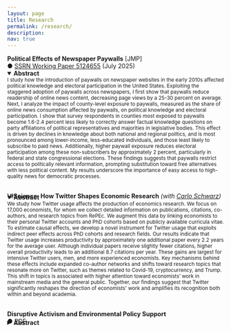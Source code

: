```yaml
---
layout: page
title: Research
permalink: /research/
description: 
nav: true
---
```


<!--### Work in Progress-->

<!--<p></p>-->
<!--<a href="{{'/assets/pdf/Paywalls_Paper_2025-02.pdf' | prepend: site.baseurl | prepend: site.url }}" target="_blank"><b>Political Effects of Newspaper Paywalls</b></a> <sub><sup>(Presented at Meeting of Young Economists 2023 in Turin, Italy)</sup></sub><br/>-->
<strong>Political Effects of Newspaper Paywalls</strong> [JMP]<br/>
&#9679; <a href="https://papers.ssrn.com/sol3/papers.cfm?abstract_id=5124655" target="_blank">SSRN Working Paper 5124655</a> (July 2025)<br/>
<!--&#9679; <b>Presentations (selected):</b> EEA Congress 2025 (Bordeaux), Political Economy Workshop (Harvard), Political Economy Workshop (Bocconi), European Meeting of Young Economists 2023 (Turin) -->
<details open style="margin-top: -1em;">
<summary><b>Abstract</b></summary>
<small>I study how the introduction of paywalls on newspaper websites in the early 2010s affected political knowledge and electoral participation in the United States. 
        Exploiting the staggered adoption of paywalls across newspapers, I first show that paywalls reduce readership of online news content, decreasing page views by a 25-30 percent on average.
        Next, I analyze the impact of county-level exposure to paywalls, measured as the share of online news consumption affected by paywalls, on political knowledge and electoral participation.
        I show that survey respondents in counties most exposed to paywalls become 1.6-2.4 percent less likely to correctly answer factual knowledge questions on party affiliations of political representatives and majorities in legislative bodies. 
        This effect is driven by declines in knowledge about both national and regional politics, and is most pronounced among lower-income, less-educated individuals, and those least likely to subscribe to paid news. 
        Additionally, higher paywall exposure reduces electoral participation among these non-subscribers by approximately 2 percent, particularly in federal and state congressional elections. 
        These findings suggests that paywalls restrict access to politically relevant information, prompting substitution toward free alternatives with less political content. 
		My results underscore the importance of easy access to high-quality news for democratic processes.</small>
</details>
<!---->

<div style="margin-top: 30px;"></div>
<strong>\#Science: How Twitter Shapes Economic Research</strong><i> (with <a href="https://carloschwarz.eu/about/" target="_blank">Carlo Schwarz</a>)</i>
<details open style="margin-top: -1em;">
<summary><b>Abstract</b></summary>
<small>We study how Twitter usage affects the production of economics research. 
		We focus on 17,000 economists, for whom we collect detailed information on publications, citations, co-authors, and research topics from RePEc. 
		We augment this data by linking economists to their personal Twitter accounts and PhD cohorts based on publicly available curricula vitae. 
		To estimate causal effects, we develop a novel instrument for Twitter usage that exploits indirect peer effects across PhD cohorts and research fields. 
		Our results indicate that Twitter usage increases productivity by approximately one additional paper every 2.2 years for the average user. 
		Although individual papers receive slightly fewer citations, higher overall productivity leads to an additional 8.7 citations per year. 
		These gains are largest for intensive Twitter users, men, and more experienced economists. 
		Key mechanisms behind these effects include expanded co-author networks and shifts toward research topics that resonate more on Twitter, such as themes related to Covid-19, cryptocurrency, and Trump. 
		This shift in topics is associated with higher attention toward economists’ work in mainstream media and the general public. 
		Together, our findings suggest that Twitter significantly reshapes the direction of economists' work and amplifies its recognition both within and beyond academia.</small>
</details>



<div style="margin-top: 30px;"></div>
<strong>Disruptive Activism and Environmental Policy Support</strong><br/>
&#9679; <a href="{{'/assets/pdf/Protests_Paper_2025_07.pdf' | prepend: site.baseurl | prepend: site.url }}" target="_blank">PDF</a>
<details style="margin-top: -1em;">
<summary><b>Abstract</b></summary>
<small>Social movements may choose disruptive forms of protest to attract controversy, increasing public attention at the cost of negative sentiment toward itself and ideologically similar groups. 
This paper analyzes the short-term effects of such protests carried out by the <i>Last Generation</i>, a German environmental activist group known for blocking roads and covering public structures in orange paint. 
Combining detailed data on protests with large-scale survey responses, I exploit the timing and location of protests to identify causal effects on environmental attitudes and support for the Green Party.
The results indicate no direct impact of the protests themselves. 
Instead, short-lived increases in Green Party support and environmental concerns emerge immediately before the protests, concentrated among politically informed respondents and accompanied by increased urban-rural polarization. 
These findings suggest that external news events likely shape both local attitudes and local propensities to protest.</small>
</details>